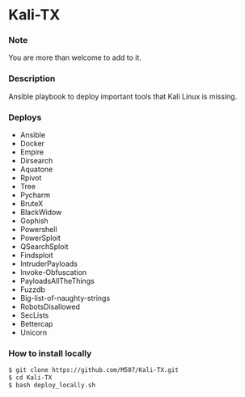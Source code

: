# Kali-TX

### Note
You are more than welcome to add to it.
### Description
Ansible playbook to deploy important tools that Kali Linux is missing. 
### Deploys
- Ansible
- Docker
- Empire
- Dirsearch
- Aquatone
- Rpivot
- Tree
- Pycharm
- BruteX
- BlackWidow
- Gophish
- Powershell
- PowerSploit
- QSearchSploit
- Findsploit
- IntruderPayloads
- Invoke-Obfuscation
- PayloadsAllTheThings
- Fuzzdb
- Big-list-of-naughty-strings
- RobotsDisallowed
- SecLists
- Bettercap
- Unicorn

### How to install locally
```sh
$ git clone https://github.com/M507/Kali-TX.git
$ cd Kali-TX
$ bash deploy_locally.sh
```
